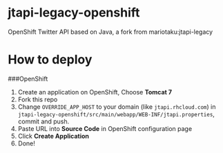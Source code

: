 # jtapi-legacy-openshift
OpenShift Twitter API based on Java, a fork from mariotaku:jtapi-legacy

How to deploy
=====

###OpenShift

1. Create an application on OpenShift, Choose **Tomcat 7**
2. Fork this repo
3. Change ````OVERRIDE_APP_HOST```` to your domain (like ````jtapi.rhcloud.com````) in ````jtapi-legacy-openshift/src/main/webapp/WEB-INF/jtapi.properties````, commit and push.
3. Paste URL into **Source Code** in OpenShift configuration page
4. Click **Create Application**
5. Done!
